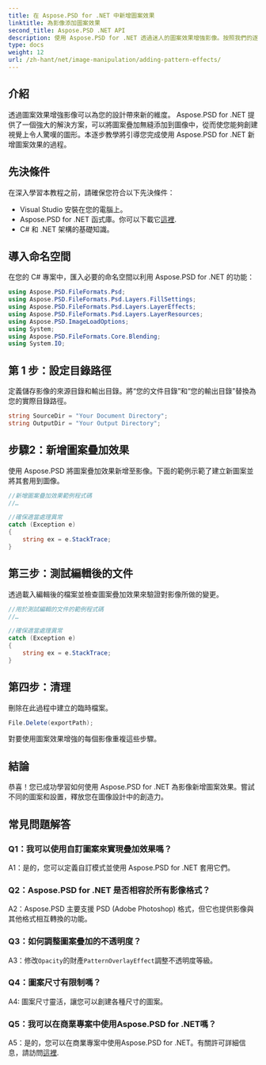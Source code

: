```yaml
---
title: 在 Aspose.PSD for .NET 中新增圖案效果
linktitle: 為影像添加圖案效果
second_title: Aspose.PSD .NET API
description: 使用 Aspose.PSD for .NET 透過迷人的圖案效果增強影像。按照我們的逐步指南無縫添加自訂圖案。
type: docs
weight: 12
url: /zh-hant/net/image-manipulation/adding-pattern-effects/
---
```

## 介紹

透過圖案效果增強影像可以為您的設計帶來新的維度。 Aspose.PSD for .NET 提供了一個強大的解決方案，可以將圖案疊加無縫添加到圖像中，從而使您能夠創建視覺上令人驚嘆的圖形。本逐步教學將引導您完成使用 Aspose.PSD for .NET 新增圖案效果的過程。

## 先決條件

在深入學習本教程之前，請確保您符合以下先決條件：

- Visual Studio 安裝在您的電腦上。
-  Aspose.PSD for .NET 函式庫。你可以下載它[這裡](https://releases.aspose.com/psd/net/).
- C# 和 .NET 架構的基礎知識。

## 導入命名空間

在您的 C# 專案中，匯入必要的命名空間以利用 Aspose.PSD for .NET 的功能：

```csharp
using Aspose.PSD.FileFormats.Psd;
using Aspose.PSD.FileFormats.Psd.Layers.FillSettings;
using Aspose.PSD.FileFormats.Psd.Layers.LayerEffects;
using Aspose.PSD.FileFormats.Psd.Layers.LayerResources;
using Aspose.PSD.ImageLoadOptions;
using System;
using Aspose.PSD.FileFormats.Core.Blending;
using System.IO;
```

## 第 1 步：設定目錄路徑

定義儲存影像的來源目錄和輸出目錄。將“您的文件目錄”和“您的輸出目錄”替換為您的實際目錄路徑。

```csharp
string SourceDir = "Your Document Directory";
string OutputDir = "Your Output Directory";
```

## 步驟2：新增圖案疊加效果

使用 Aspose.PSD 將圖案疊加效果新增至影像。下面的範例示範了建立新圖案並將其套用到圖像。

```csharp
//新增圖案疊加效果範例程式碼
//…

//確保適當處理異常
catch (Exception e)
{
    string ex = e.StackTrace;
}
```

## 第三步：測試編輯後的文件

透過載入編輯後的檔案並檢查圖案疊加效果來驗證對影像所做的變更。

```csharp
//用於測試編輯的文件的範例程式碼
//…

//確保適當處理異常
catch (Exception e)
{
    string ex = e.StackTrace;
}
```

## 第四步：清理

刪除在此過程中建立的臨時檔案。

```csharp
File.Delete(exportPath);
```

對要使用圖案效果增強的每個影像重複這些步驟。

## 結論

恭喜！您已成功學習如何使用 Aspose.PSD for .NET 為影像新增圖案效果。嘗試不同的圖案和設置，釋放您在圖像設計中的創造力。

## 常見問題解答

### Q1：我可以使用自訂圖案來實現疊加效果嗎？

A1：是的，您可以定義自訂模式並使用 Aspose.PSD for .NET 套用它們。

### Q2：Aspose.PSD for .NET 是否相容於所有影像格式？

A2：Aspose.PSD 主要支援 PSD (Adobe Photoshop) 格式，但它也提供影像與其他格式相互轉換的功能。

### Q3：如何調整圖案疊加的不透明度？

 A3：修改`Opacity`的財產`PatternOverlayEffect`調整不透明度等級。

### Q4：圖案尺寸有限制嗎？

A4: 圖案尺寸靈活，讓您可以創建各種尺寸的圖案。

### Q5：我可以在商業專案中使用Aspose.PSD for .NET嗎？

A5：是的，您可以在商業專案中使用Aspose.PSD for .NET。有關許可詳細信息，請訪問[這裡](https://purchase.aspose.com/buy).